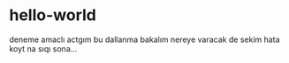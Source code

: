 # hello-world
deneme amaclı actgım bu dallanma bakalım nereye varacak
de sekim hata koyt na sıqı sona...
